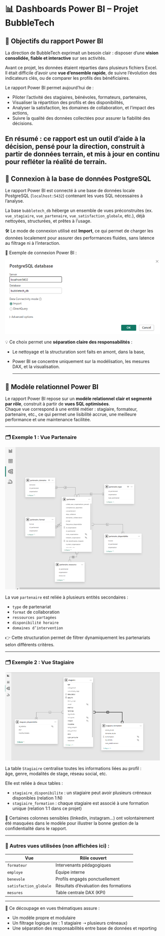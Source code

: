 
# 📊 Dashboards Power BI – Projet BubbleTech

## 🎯 Objectifs du rapport Power BI

La direction de BubbleTech exprimait un besoin clair : disposer d’une **vision consolidée, fiable et interactive** sur ses activités.

Avant ce projet, les données étaient réparties dans plusieurs fichiers Excel. Il était difficile d’avoir une **vue d’ensemble rapide**, de suivre l’évolution des indicateurs clés, ou de comparer les profils des bénéficiaires.

Le rapport Power BI permet aujourd’hui de :
- Piloter l’activité des stagiaires, bénévoles, formateurs, partenaires,
- Visualiser la répartition des profils et des disponibilités,
- Analyser la satisfaction, les domaines de collaboration, et l’impact des actions,
- Suivre la qualité des données collectées pour assurer la fiabilité des décisions.

En résumé : ce rapport est un **outil d’aide à la décision**, pensé pour la direction, construit à partir de données terrain, et mis à jour en continu pour refléter la réalité de terrain.
---

## 🔗 Connexion à la base de données PostgreSQL

Le rapport Power BI est connecté à une base de données locale PostgreSQL (`localhost:5432`) contenant les vues SQL nécessaires à l’analyse.

La base `bubbletech_db` héberge un ensemble de vues préconstruites (ex. `vue_stagiaire`, `vue_partenaire`, `vue_satisfaction_globale`, etc.), déjà nettoyées, structurées, et prêtes à l’usage.

🛠️ Le mode de connexion utilisé est **Import**, ce qui permet de charger les données localement pour assurer des performances fluides, sans latence au filtrage ni à l’interaction.

📸 Exemple de connexion Power BI :

![Connexion PostgreSQL](./image/connexion_db.png)

💡 Ce choix permet une **séparation claire des responsabilités** :
- Le nettoyage et la structuration sont faits en amont, dans la base,
- Power BI se concentre uniquement sur la modélisation, les mesures DAX, et la visualisation.

  ---

## 🧩 Modèle relationnel Power BI

Le rapport Power BI repose sur un **modèle relationnel clair et segmenté par rôle**, construit à partir de **vues SQL optimisées**.  
Chaque vue correspond à une entité métier : stagiaire, formateur, partenaire, etc., ce qui permet une lisibilité accrue, une meilleure performance et une maintenance facilitée.

---

### 🗂️ Exemple 1 : Vue Partenaire

![Modèle partenaire](./image/vue_partenaire.png)

La vue `partenaire` est reliée à plusieurs entités secondaires :
- `type` de partenariat
- `format` de collaboration
- `ressources partagées`
- `disponibilité horaire`
- `domaines d’intervention`

👉 Cette structuration permet de filtrer dynamiquement les partenariats selon différents critères.

---

### 🗂️ Exemple 2 : Vue Stagiaire

![Modèle stagiaire](./image/vue_stagiaire.png)

La table `Stagiaire` centralise toutes les informations liées au profil :  
âge, genre, modalités de stage, réseau social, etc.

Elle est reliée à deux tables :
- `stagiaire_disponibilite` : un stagiaire peut avoir plusieurs créneaux disponibles (relation 1:N)
- `stagiaire_formation` : chaque stagiaire est associé à une formation unique (relation 1:1 dans ce projet)

🔐 Certaines colonnes sensibles (linkedin, instagram…) ont volontairement été masquées dans le modèle pour illustrer la bonne gestion de la confidentialité dans le rapport.

---

### 🧠 Autres vues utilisées (non affichées ici) :

| Vue                     | Rôle couvert                    |
|--------------------------|---------------------------------|
| `formateur`              | Intervenants pédagogiques       |
| `employe`                | Équipe interne                  |
| `benevole`               | Profils engagés ponctuellement  |
| `satisfaction_globale`   | Résultats d’évaluation des formations |
| `mesures`                | Table centrale DAX (KPI)        |

---

🎯 Ce découpage en vues thématiques assure :
- Un modèle propre et modulaire
- Un filtrage logique (ex : 1 stagiaire ➝ plusieurs créneaux)
- Une séparation des responsabilités entre base de données et reporting

